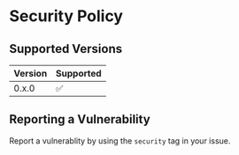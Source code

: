 # Security Policy

## Supported Versions

| Version | Supported          |
| ------- | ------------------ |
| 0.x.0   | :white_check_mark: |

## Reporting a Vulnerability

Report a vulnerablity by using the `security` tag in your issue. 

